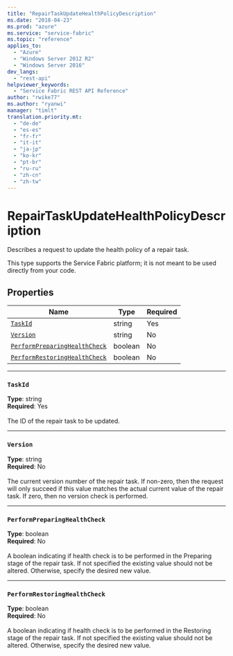 ```yaml
---
title: "RepairTaskUpdateHealthPolicyDescription"
ms.date: "2018-04-23"
ms.prod: "azure"
ms.service: "service-fabric"
ms.topic: "reference"
applies_to: 
  - "Azure"
  - "Windows Server 2012 R2"
  - "Windows Server 2016"
dev_langs: 
  - "rest-api"
helpviewer_keywords: 
  - "Service Fabric REST API Reference"
author: "rwike77"
ms.author: "ryanwi"
manager: "timlt"
translation.priority.mt: 
  - "de-de"
  - "es-es"
  - "fr-fr"
  - "it-it"
  - "ja-jp"
  - "ko-kr"
  - "pt-br"
  - "ru-ru"
  - "zh-cn"
  - "zh-tw"
---
```

# RepairTaskUpdateHealthPolicyDescription

Describes a request to update the health policy of a repair task.

This type supports the Service Fabric platform; it is not meant to be used directly from your code.


## Properties

| Name | Type | Required |
| --- | --- | --- |
| [`TaskId`](#taskid) | string | Yes |
| [`Version`](#version) | string | No |
| [`PerformPreparingHealthCheck`](#performpreparinghealthcheck) | boolean | No |
| [`PerformRestoringHealthCheck`](#performrestoringhealthcheck) | boolean | No |

____
### `TaskId`
__Type__: string <br/>
__Required__: Yes<br/>
<br/>
The ID of the repair task to be updated.

____
### `Version`
__Type__: string <br/>
__Required__: No<br/>
<br/>
The current version number of the repair task. If non-zero, then the request will only succeed if this value matches the actual current value of the repair task. If zero, then no version check is performed.

____
### `PerformPreparingHealthCheck`
__Type__: boolean <br/>
__Required__: No<br/>
<br/>
A boolean indicating if health check is to be performed in the Preparing stage of the repair task. If not specified the existing value should not be altered. Otherwise, specify the desired new value.

____
### `PerformRestoringHealthCheck`
__Type__: boolean <br/>
__Required__: No<br/>
<br/>
A boolean indicating if health check is to be performed in the Restoring stage of the repair task. If not specified the existing value should not be altered. Otherwise, specify the desired new value.

